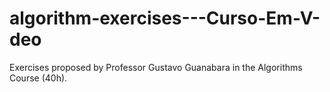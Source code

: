 # algorithm-exercises---Curso-Em-V-deo
Exercises proposed by Professor Gustavo Guanabara in the Algorithms Course (40h).
